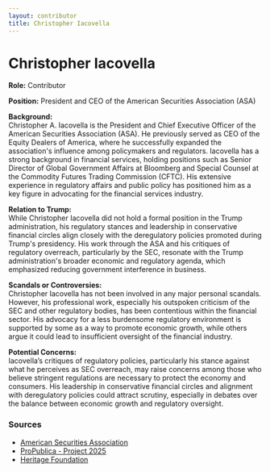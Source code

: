 ```yaml
---
layout: contributor
title: Christopher Iacovella
---
```


# Christopher Iacovella

**Role:** Contributor

**Position:** President and CEO of the American Securities Association (ASA)

**Background:**  
Christopher A. Iacovella is the President and Chief Executive Officer of the American Securities Association (ASA). He previously served as CEO of the Equity Dealers of America, where he successfully expanded the association's influence among policymakers and regulators. Iacovella has a strong background in financial services, holding positions such as Senior Director of Global Government Affairs at Bloomberg and Special Counsel at the Commodity Futures Trading Commission (CFTC). His extensive experience in regulatory affairs and public policy has positioned him as a key figure in advocating for the financial services industry.

**Relation to Trump:**  
While Christopher Iacovella did not hold a formal position in the Trump administration, his regulatory stances and leadership in conservative financial circles align closely with the deregulatory policies promoted during Trump's presidency. His work through the ASA and his critiques of regulatory overreach, particularly by the SEC, resonate with the Trump administration's broader economic and regulatory agenda, which emphasized reducing government interference in business.

**Scandals or Controversies:**  
Christopher Iacovella has not been involved in any major personal scandals. However, his professional work, especially his outspoken criticism of the SEC and other regulatory bodies, has been contentious within the financial sector. His advocacy for a less burdensome regulatory environment is supported by some as a way to promote economic growth, while others argue it could lead to insufficient oversight of the financial industry.

**Potential Concerns:**  
Iacovella’s critiques of regulatory policies, particularly his stance against what he perceives as SEC overreach, may raise concerns among those who believe stringent regulations are necessary to protect the economy and consumers. His leadership in conservative financial circles and alignment with deregulatory policies could attract scrutiny, especially in debates over the balance between economic growth and regulatory oversight.

### Sources
- [American Securities Association](https://www.americansecurities.org/team)
- [ProPublica - Project 2025](https://www.propublica.org/article/inside-project-2025-secret-training-videos-trump-election)
- [Heritage Foundation](https://www.heritage.org/heritage-issues-statement-government-weaponization-against-conservatives)
